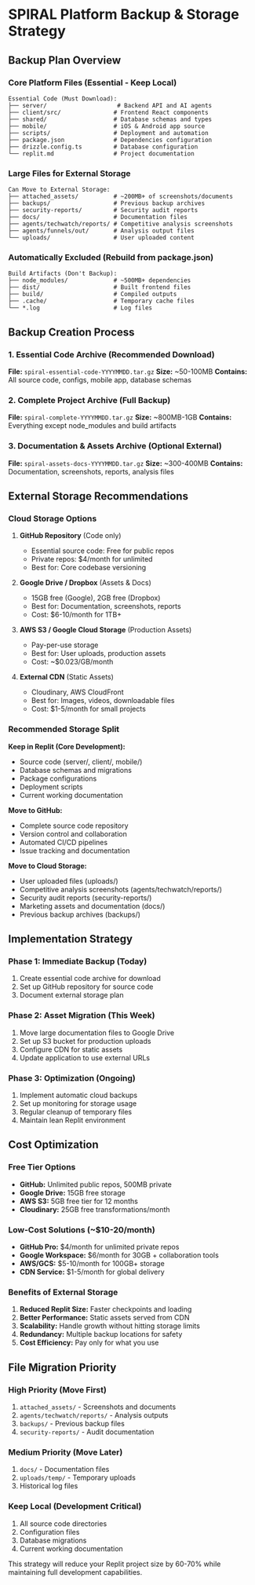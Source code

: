 # SPIRAL Platform Backup & Storage Strategy

## Backup Plan Overview

### Core Platform Files (Essential - Keep Local)
```
Essential Code (Must Download):
├── server/                    # Backend API and AI agents
├── client/src/               # Frontend React components  
├── shared/                   # Database schemas and types
├── mobile/                   # iOS & Android app source
├── scripts/                  # Deployment and automation
├── package.json              # Dependencies configuration
├── drizzle.config.ts         # Database configuration
└── replit.md                 # Project documentation
```

### Large Files for External Storage
```
Can Move to External Storage:
├── attached_assets/          # ~200MB+ of screenshots/documents
├── backups/                  # Previous backup archives
├── security-reports/         # Security audit reports
├── docs/                     # Documentation files
├── agents/techwatch/reports/ # Competitive analysis screenshots
├── agents/funnels/out/       # Analysis output files
└── uploads/                  # User uploaded content
```

### Automatically Excluded (Rebuild from package.json)
```
Build Artifacts (Don't Backup):
├── node_modules/             # ~500MB+ dependencies
├── dist/                     # Built frontend files
├── build/                    # Compiled outputs
├── .cache/                   # Temporary cache files
└── *.log                     # Log files
```

## Backup Creation Process

### 1. Essential Code Archive (Recommended Download)
**File:** `spiral-essential-code-YYYYMMDD.tar.gz`
**Size:** ~50-100MB
**Contains:** All source code, configs, mobile app, database schemas

### 2. Complete Project Archive (Full Backup)
**File:** `spiral-complete-YYYYMMDD.tar.gz` 
**Size:** ~800MB-1GB
**Contains:** Everything except node_modules and build artifacts

### 3. Documentation & Assets Archive (Optional External)
**File:** `spiral-assets-docs-YYYYMMDD.tar.gz`
**Size:** ~300-400MB
**Contains:** Documentation, screenshots, reports, analysis files

## External Storage Recommendations

### Cloud Storage Options
1. **GitHub Repository** (Code only)
   - Essential source code: Free for public repos
   - Private repos: $4/month for unlimited
   - Best for: Core codebase versioning

2. **Google Drive / Dropbox** (Assets & Docs)
   - 15GB free (Google), 2GB free (Dropbox)
   - Best for: Documentation, screenshots, reports
   - Cost: $6-10/month for 1TB+

3. **AWS S3 / Google Cloud Storage** (Production Assets)
   - Pay-per-use storage
   - Best for: User uploads, production assets
   - Cost: ~$0.023/GB/month

4. **External CDN** (Static Assets)
   - Cloudinary, AWS CloudFront
   - Best for: Images, videos, downloadable files
   - Cost: $1-5/month for small projects

### Recommended Storage Split

**Keep in Replit (Core Development):**
- Source code (server/, client/, mobile/)
- Database schemas and migrations
- Package configurations
- Deployment scripts
- Current working documentation

**Move to GitHub:**
- Complete source code repository
- Version control and collaboration
- Automated CI/CD pipelines
- Issue tracking and documentation

**Move to Cloud Storage:**
- User uploaded files (uploads/)
- Competitive analysis screenshots (agents/techwatch/reports/)
- Security audit reports (security-reports/)
- Marketing assets and documentation (docs/)
- Previous backup archives (backups/)

## Implementation Strategy

### Phase 1: Immediate Backup (Today)
1. Create essential code archive for download
2. Set up GitHub repository for source code
3. Document external storage plan

### Phase 2: Asset Migration (This Week)
1. Move large documentation files to Google Drive
2. Set up S3 bucket for production uploads
3. Configure CDN for static assets
4. Update application to use external URLs

### Phase 3: Optimization (Ongoing)
1. Implement automatic cloud backups
2. Set up monitoring for storage usage
3. Regular cleanup of temporary files
4. Maintain lean Replit environment

## Cost Optimization

### Free Tier Options
- **GitHub:** Unlimited public repos, 500MB private
- **Google Drive:** 15GB free storage
- **AWS S3:** 5GB free tier for 12 months
- **Cloudinary:** 25GB free transformations/month

### Low-Cost Solutions (~$10-20/month)
- **GitHub Pro:** $4/month for unlimited private repos
- **Google Workspace:** $6/month for 30GB + collaboration tools
- **AWS/GCS:** $5-10/month for 100GB+ storage
- **CDN Service:** $1-5/month for global delivery

### Benefits of External Storage
1. **Reduced Replit Size:** Faster checkpoints and loading
2. **Better Performance:** Static assets served from CDN
3. **Scalability:** Handle growth without hitting storage limits
4. **Redundancy:** Multiple backup locations for safety
5. **Cost Efficiency:** Pay only for what you use

## File Migration Priority

### High Priority (Move First)
1. `attached_assets/` - Screenshots and documents
2. `agents/techwatch/reports/` - Analysis outputs  
3. `backups/` - Previous backup files
4. `security-reports/` - Audit documentation

### Medium Priority (Move Later)
1. `docs/` - Documentation files
2. `uploads/temp/` - Temporary uploads
3. Historical log files

### Keep Local (Development Critical)
1. All source code directories
2. Configuration files
3. Database migrations
4. Current working documentation

This strategy will reduce your Replit project size by 60-70% while maintaining full development capabilities.